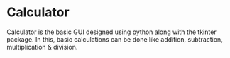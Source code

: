 # Calculator
Calculator is the basic GUI designed using python along with the tkinter package.
In this, basic calculations can be done like addition, subtraction, multiplication & division.
